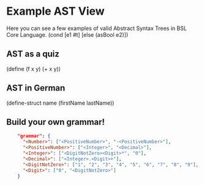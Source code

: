 # Example AST View

Here you can see a few examples of valid Abstract Syntax Trees in BSL Core Language.
<bsltree>
(cond [e1 #t]
[else (asBool e2)])
</bsltree>

## AST as a quiz

  <bsltree quiz="true">
    (define (f x y) (+ x y))
  </bsltree>

## AST in German

  <bsltree quiz="true" lang="de">
    (define-struct name (firstName lastName))
  </bsltree>

## Build your own grammar!

```json
    "grammar": {
      "<Number>": ["<PositiveNumber>", "-<PositiveNumber>"],
      "<PositiveNumber>": ["<Integer>", "<Decimal>"],
      "<Integer>": ["<DigitNotZero><Digit>*", "0"],
      "<Decimal>": ["<Integer>.<Digit>+"],
      "<DigitNotZero>": ["1", "2", "3", "4", "5", "6", "7", "8", "9"],
      "<Digit>": ["0", "<DigitNotZero>"]
    }
```

